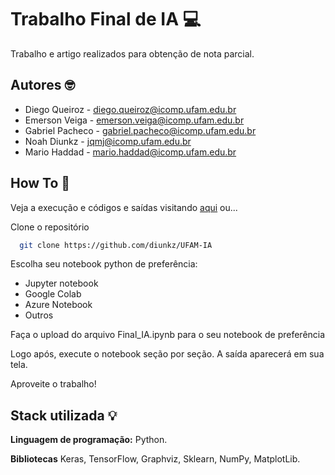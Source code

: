 
# Trabalho Final de IA 💻

Trabalho e artigo realizados para obtenção de nota parcial.


## Autores 🤓

- Diego Queiroz - diego.queiroz@icomp.ufam.edu.br
- Emerson Veiga - emerson.veiga@icomp.ufam.edu.br
- Gabriel Pacheco - gabriel.pacheco@icomp.ufam.edu.br
- Noah Diunkz - jqmj@icomp.ufam.edu.br
- Mario Haddad - mario.haddad@icomp.ufam.edu.br
## How To 📖

Veja a execução e códigos e saídas visitando [aqui](http://exemplo.com/)
ou...

Clone o repositório

```bash
  git clone https://github.com/diunkz/UFAM-IA
```

Escolha seu notebook python de preferência:
- Jupyter notebook
- Google Colab
- Azure Notebook
- Outros

Faça o upload do arquivo Final_IA.ipynb para o seu notebook de preferência

Logo após, execute o notebook seção por seção. A saída aparecerá em sua tela.

Aproveite o trabalho!
## Stack utilizada 💡

**Linguagem de programação:** Python.

**Bibliotecas** Keras, TensorFlow, Graphviz, Sklearn, NumPy, MatplotLib.

